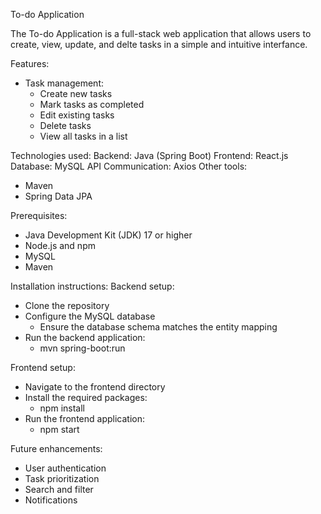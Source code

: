 To-do Application

The To-do Application is a full-stack web application that allows users to create, view, update, and delte tasks in a simple and intuitive interfance.

Features:
- Task management:
  - Create new tasks
  - Mark tasks as completed
  - Edit existing tasks
  - Delete tasks
  - View all tasks in a list
 
Technologies used: 
Backend: Java (Spring Boot)
Frontend: React.js
Database: MySQL
API Communication: Axios
Other tools:
- Maven
- Spring Data JPA

Prerequisites:
- Java Development Kit (JDK) 17 or higher
- Node.js and npm
- MySQL
- Maven

Installation instructions: 
Backend setup:
- Clone the repository
- Configure the MySQL database
  - Ensure the database schema matches the entity mapping
- Run the backend application:
  - mvn spring-boot:run

Frontend setup:
- Navigate to the frontend directory
- Install the required packages:
  - npm install
- Run the frontend application:
  - npm start

Future enhancements:
- User authentication
- Task prioritization
- Search and filter
- Notifications
